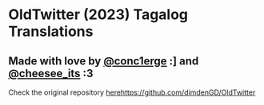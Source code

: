 # OldTwitter (2023) Tagalog Translations
## Made with love by [@conc1erge](https://twitter.com/conc1erge) :] and [@cheesee_its](https://twitter.com/cheesee_its) :3

Check the original repository [here](https://github.com/dimdenGD/OldTwitter)https://github.com/dimdenGD/OldTwitter
